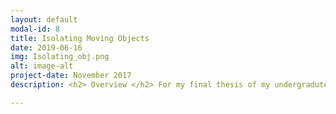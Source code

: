 ```yaml
---
layout: default
modal-id: 8
title: Isolating Moving Objects
date: 2019-06-16
img: Isolating_obj.png
alt: image-alt
project-date: November 2017
description: <h2> Overview </h2> For my final thesis of my undergradute degree (B.Sc Mechatronics), I set out to develop a computer vision software system investigate different methods with the eventual goal of isolating an object of interest undergoing motion from a scene that exhibits background motion. <br><br><h2>Specifications</h2> The development of the system was done<span>&#58;</span><ul><li> Using C++ programming language.</li><li>Using the open source computer vision library, OpenCV.</li><li> Within the frameworks of the CodeBlocks IDE.</li><li> On a frame-by-frame basis, each frame had the necessary image processing and vision techniques applied to it.</li></ul><br><br><h2>System Development</h2> The code developed and investigated for this project can be split into three main tasks<span>&#58;</span><ul><li> <b>Preprocessing<span>&#58;</span></b> These are the image processing techniques applied before any background subtraction was applied, such as blurring and edge detection.</li><li> <b>Background Subtraction<span>&#58;</span></b> These are statistically based pixel level algorithms the seperate each frame into foreground objects and background objects.</li><li> <b>Object of Interest Identification<span>&#58;</span></b> These are methods for matching a template image of a predetermined object of interest to any foreground objects found in the binary image produced by the background subtraction stage.</li></ul> <br><br><h2>Results and Conclusions</h2> The images below show the two best performing combination of methods. In both images, the top left block shows the raw frame, the top right block shows the binary image produced by background subtraction, the bottom left block shows the process of the template matching method being used and the bottom right block shows the raw frame with a bounding box surrounding the object of interest.<br><br> <p> <img src="img/portfolio/cont_match.png" width="49%"> <img src="img/portfolio/feat_hom.png" width="49%"> <em> <font size="2">These are screenshots of the contour matching (left) and feature homography (right) methods being used for object of interest identification. </font></em> </p> <br> After running numerous tests - with a testing environment set up to reward accuracy, performance and false positive/negative response - the final best performing system used <b>Gaussian blurring</b> and <b>Sobel edge detection</b> for <i>preprocessing</i>, a <b>mixture of Gaussians</b> method for <i>background subtraction</i> and a method that finds and matches the maximum length contour in the template image and the current frame (<b>contour matching</b>) for <i>object of interest identification</i>.<br><br><h2>Video</h2> This video shows the best performing combination of methods in action<span>&#58; <b>TO BE ADDED SOON</b></span> <div align="center"> <iframe width="630" height="385" src="" frameborder="0" allow="accelerometer; autoplay; encrypted-media; gyroscope; picture-in-picture" allowfullscreen></iframe> </div> <br><br><h2>Further Reading</h2> If you would like access to the full thesis or would like to find out more about it, please don't hesitate to <a href="https://leto37.github.io//#contact">contact</a> me.

---
```

